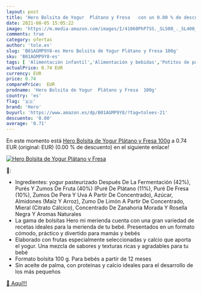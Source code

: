 ```yaml
---
layout: post
title: 'Hero Bolsita de Yogur  Plátano y Fresa   con un 0.00 % de descuento'
date: 2021-08-05 15:05:22
image: 'https://m.media-amazon.com/images/I/41060PhP7SS._SL500_._SL400_.jpg'
comments: true
category: ofertas
author: 'tole.es'
slug: 'B01AGMP9Y8-es Hero Bolsita de Yogur Plátano y Fresa 100g'
sku: 'B01AGMP9Y8-es'
tags: [ 'Alimentación infantil','Alimentación y bebidas','Potitos de postre para bebé','Tarritos de frutas y postres para bebé','Tarritos, purés y postres para bebé','hero','yogur', ]
actualPrice: 0.74 EUR
currency: EUR
price: 0.74
comparePrice:  EUR
prodname: 'Hero Bolsita de Yogur  Plátano y Fresa  100g'
country: 'es'
flag: '🇪🇸'
brand: 'Hero'
buyurl: 'https://www.amazon.es/dp/B01AGMP9Y8/?tag=tolees-21'
descuento: '0.00'
average: '0.71'
---
```


En este momento está [Hero Bolsita de Yogur  Plátano y Fresa  100g](https://www.amazon.es/dp/B01AGMP9Y8/?tag=tolees-21) a 0.74 EUR (original:  EUR) (0.00 %  de descuento) en el siguiente enlace!

[![Hero Bolsita de Yogur  Plátano y Fresa  ](https://m.media-amazon.com/images/I/41060PhP7SS._SL500_._SL400_.jpg)](https://www.amazon.es/dp/B01AGMP9Y8/?tag=tolees-21)

🔎:

- Ingredientes: yogur pasteurizado Después De La Fermentación (42%), Purés Y Zumos De Fruta (40%) (Puré De Plátano (11%), Puré De Fresa (10%), Zumos De Pera Y Uva A Partir De Concentrado), Azúcar, Almidones (Maíz Y Arroz), Zumo De Limón A Partir De Concentrado, Mieral (Citrato Cálcico), Concentrado De Zanahoria Morada Y Rosella Negra Y Aromas Naturales
- La gama de bolsitas Hero mi merienda cuenta con una gran variedad de recetas ideales para la merienda de tu bebé. Presentados en un formato cómodo, práctico y divertido para mamás y bebés
- Elaborado con frutas especialmente seleccionadas y calcio que aporta el yogur. Una mezcla de sabores y texturas ricas y agradables para tu bebé
- Formato bolsita 100 g. Para bebés a partir de 12 meses
- Sin aceite de palma, con proteinas y calcio ideales para el desarrollo de los más pequeños

[🛒 Aquí!!!](https://www.amazon.es/dp/B01AGMP9Y8/?tag=tolees-21)
